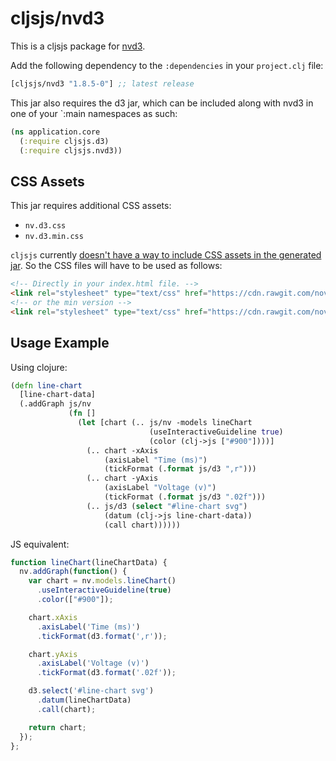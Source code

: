 # cljsjs/nvd3

This is a cljsjs package for [nvd3](http://nvd3.org/).

Add the following dependency to the `:dependencies` in your `project.clj` file:

[](dependency)
```clojure
[cljsjs/nvd3 "1.8.5-0"] ;; latest release
```
[](/dependency)

This jar also requires the d3 jar, which can be included along with nvd3 in one of your `:main namespaces as such:

```clojure
(ns application.core
  (:require cljsjs.d3)
  (:require cljsjs.nvd3))
```

## CSS Assets

This jar requires additional CSS assets:

* `nv.d3.css`
* `nv.d3.min.css`

`cljsjs` currently [doesn't have a way to include CSS assets in the generated jar](https://github.com/cljsjs/packages/wiki/Non-JS-Assets). So the CSS files will have to be used as follows:

```html
<!-- Directly in your index.html file. -->
<link rel="stylesheet" type="text/css" href="https://cdn.rawgit.com/novus/nvd3/v1.8.1/build/nv.d3.css">
<!-- or the min version -->
<link rel="stylesheet" type="text/css" href="https://cdn.rawgit.com/novus/nvd3/v1.8.1/build/nv.d3.min.css">
```

## Usage Example
Using clojure:

```clojure
(defn line-chart
  [line-chart-data]
  (.addGraph js/nv
             (fn []
               (let [chart (.. js/nv -models lineChart
                               (useInteractiveGuideline true)
                               (color (clj->js ["#900"])))]
                 (.. chart -xAxis
                     (axisLabel "Time (ms)")
                     (tickFormat (.format js/d3 ",r")))
                 (.. chart -yAxis
                     (axisLabel "Voltage (v)")
                     (tickFormat (.format js/d3 ".02f")))
                 (.. js/d3 (select "#line-chart svg")
                     (datum (clj->js line-chart-data))
                     (call chart))))))
```

JS equivalent:

```javascript
function lineChart(lineChartData) {
  nv.addGraph(function() {
    var chart = nv.models.lineChart()
      .useInteractiveGuideline(true)
      .color(["#900"]);

    chart.xAxis
      .axisLabel('Time (ms)')
      .tickFormat(d3.format(',r'));

    chart.yAxis
      .axisLabel('Voltage (v)')
      .tickFormat(d3.format('.02f'));

    d3.select('#line-chart svg')
      .datum(lineChartData)
      .call(chart);

    return chart;
  });
};
```